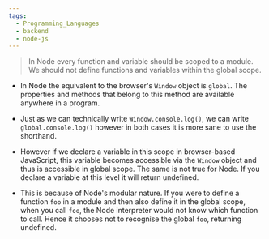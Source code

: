 ```yaml
---
tags:
  - Programming_Languages
  - backend
  - node-js
---
```



 > 
 > In Node every function and variable should be scoped to a module. We should not define functions and variables within the global scope.

* In Node the equivalent to the browser's `Window` object is `global`. The properties and methods that belong to this method are available anywhere in a program. 

* Just as we can technically write `Window.console.log()`, we can write `global.console.log()` however in both cases it is more sane to use the shorthand.

* However if we declare a variable in this scope in browser-based JavaScript, this variable becomes accessible via the `Window` object and thus is accessible in global scope. The same is not true for Node. If you declare a variable at this level it will return undefined. 

* This is because of Node's modular nature. If you were to define a function `foo` in a module and then also define it in the global scope, when you call `foo`, the Node interpreter would not know which function to call. Hence it chooses not to recognise the global `foo`, returning undefined.
